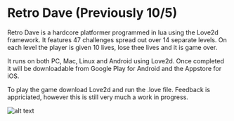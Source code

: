 # Retro Dave (Previously 10/5)

Retro Dave is a hardcore platformer programmed in lua using the Love2d framework. 
It features 47 challenges spread out over 14 separate levels. On each level the player is given 10 lives, lose thee lives and it is game over.

It runs on both PC, Mac, Linux and Android using Love2d.
Once completed it will be downloadable from Google Play for Android and the Appstore for iOS.

To play the game download Love2d and run the .love file. Feedback is appriciated, however this is still very much a work in progress.


![alt text](https://github.com/OliverKjellen/10_5/blob/master/Screenshots/Screenshot%202020-10-06%20at%2021.13.32.png)
